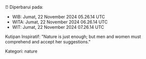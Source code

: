 ⏰ Diperbarui pada:
- WIB: Jumat, 22 November 2024 05.26.14 UTC
- WITA: Jumat, 22 November 2024 06.26.14 UTC
- WIT: Jumat, 22 November 2024 07.26.14 UTC

Kutipan Inspiratif:
"Nature is just enough; but men and women must comprehend and accept her suggestions."


Kategori: nature

